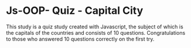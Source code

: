 # Js-OOP- Quiz - Capital City 
This study is a quiz study created with Javascript, the subject of which is the capitals of the countries and consists of 10 questions. 
Congratulations to those who answered 10 questions correctly on the first try.